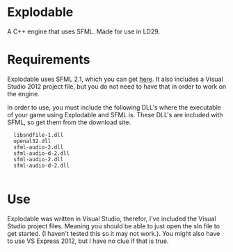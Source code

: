 Explodable
==========

A C++ engine that uses SFML. Made for use in LD29.

Requirements
==========

Explodable uses SFML 2.1, which you can get [here](http://www.sfml-dev.org/download.php "SFML 2.1 downloads."). It also includes a Visual Studio 2012 project file, but you do not need to have that in order to work on the engine.

In order to use, you must include the following DLL's where the executable of your game using Explodable and SFML is. These DLL's are included with SFML, so get them from the download site.

```
  libsndfile-1.dll
  openal32.dll
  sfml-audio-2.dll
  sfml-audio-d-2.dll
  sfml-audio-2.dll
  sfml-audio-d-2.dll
  
```

Use
==========

Explodable was written in Visual Studio, therefor, I've included the Visual Studio project files. Meaning you should be able to just open the sln file to get started. (I haven't tested this so it may not work.). You might also have to use VS Express 2012, but I have no clue if that is true.
